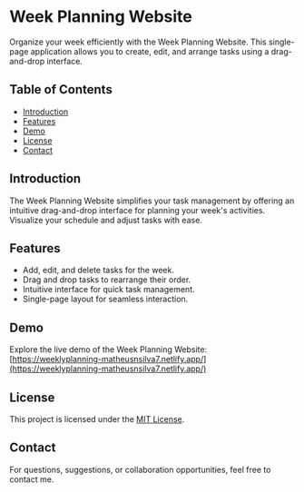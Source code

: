 # Week Planning Website

Organize your week efficiently with the Week Planning Website. This single-page application allows you to create, edit, and arrange tasks using a drag-and-drop interface.

## Table of Contents

- [Introduction](#introduction)
- [Features](#features)
- [Demo](#demo)
- [License](#license)
- [Contact](#contact)

## Introduction

The Week Planning Website simplifies your task management by offering an intuitive drag-and-drop interface for planning your week's activities. Visualize your schedule and adjust tasks with ease.

## Features

- Add, edit, and delete tasks for the week.
- Drag and drop tasks to rearrange their order.
- Intuitive interface for quick task management.
- Single-page layout for seamless interaction.

## Demo

Explore the live demo of the Week Planning Website: [https://weeklyplanning-matheusnsilva7.netlify.app/](https://weeklyplanning-matheusnsilva7.netlify.app/)


## License

This project is licensed under the [MIT License](LICENSE).

## Contact

For questions, suggestions, or collaboration opportunities, feel free to contact me.
